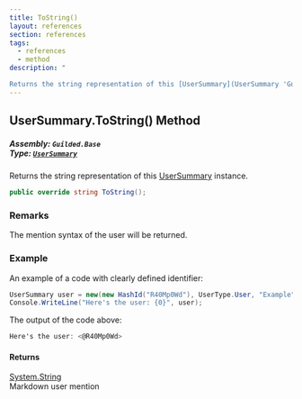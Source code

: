 ```yaml
---
title: ToString()
layout: references
section: references
tags:
  - references
  - method
description: "

Returns the string representation of this [UserSummary](UserSummary 'Guilded.Base.Users.UserSummary') instance."
---
```


## UserSummary.ToString() Method
##### **Assembly:** `Guilded.Base`<br/>**Type:** [`UserSummary`](UserSummary 'Guilded.Base.Users.UserSummary')

Returns the string representation of this [UserSummary](UserSummary 'Guilded.Base.Users.UserSummary') instance.

```csharp
public override string ToString();
```

### Remarks
  
The mention syntax of the user will be returned.

### Example
  
An example of a code with clearly defined identifier:  
  
```csharp  
UserSummary user = new(new HashId("R40Mp0Wd"), UserType.User, "Example");  
Console.WriteLine("Here's the user: {0}", user);  
```  
  
The output of the code above:  
  
```csharp  
Here's the user: <@R40Mp0Wd>  
```

#### Returns
[System.String](https://docs.microsoft.com/en-us/dotnet/api/System.String 'System.String')  
Markdown user mention